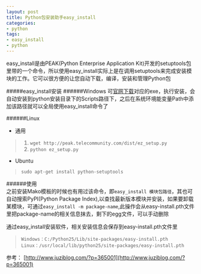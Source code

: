 ```yaml
---
layout: post
title: Python包安装助手easy_install
categories:
- python
tags:
- easy_install
- python
---
```


easy\_install是由PEAK(Python Enterprise Application Kit)开发的setuptools包里带的一个命令，所以使用easy\_install实际上是在调用setuptools来完成安装模块的工作。它可以很方便的让您自动下载，编译，安装和管理Python包

#####easy_install安装
######Windows
可[官网下载](https://pypi.python.org/pypi/setuptools)对应的exe，执行安装，会自动安装到python安装目录下的Scripts路径下，之后在系统环境能变量Path中添加该路径就可以全局使用easy_install命令了

######Linux
+ 通用
> 1. `wget http://peak.telecommunity.com/dist/ez_setup.py`
> 2. `python ez_setup.py`

+ Ubuntu
> `sudo apt-get install python-setuptools`

######使用  
之前安装Mako模板的时候也有用过该命令，即`easy_install 模块包路径`，其也可自动搜索PyPI(Python Package Index),以查找最新版本模块并安装，如果要卸载某模块，可通过`easy_install -m package-name`,此操作会从easy-install.pth文件里把package-name的相关信息抹去，剩下的egg文件，可以手动删除

通过easy_install安装软件，相关安装信息会保存到easy-install.pth文件里
> `Windows：C:/Python25/Lib/site-packages/easy-install.pth`    
> `Linux：/usr/local/lib/python25/site-packages/easy-install.pth` 

参考：
[http://www.juziblog.com/?p=365001](http://www.juziblog.com/?p=365001)






